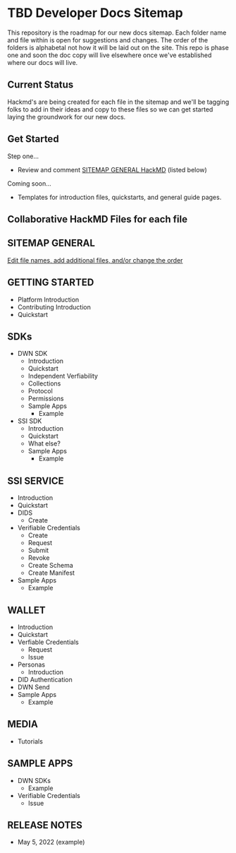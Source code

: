 # TBD Developer Docs Sitemap
This repository is the roadmap for our new docs sitemap. Each folder name and file within is open for suggestions and changes. The order of the folders is alphabetal not how it will be laid out on the site. This repo is phase one and soon the doc copy will live elsewhere once we've established where our docs will live.

## Current Status
Hackmd's are being created for each file in the sitemap and we'll be tagging folks to add in their ideas and copy to these files so we can get started laying the groundwork for our new docs.

## Get Started
Step one...
- Review and comment [SITEMAP GENERAL HackMD](https://hackmd.io/RZ5B8Hp6TIGcC9tnDtZ3fw) (listed below)

Coming soon...
- Templates for introduction files, quickstarts, and general guide pages.


## Collaborative HackMD Files for each file

## SITEMAP GENERAL
[Edit file names, add additional files, and/or change the order](https://hackmd.io/RZ5B8Hp6TIGcC9tnDtZ3fw)

## GETTING STARTED
- Platform Introduction
- Contributing Introduction
- Quickstart

## SDKs
- DWN SDK
  - Introduction
  - Quickstart
  - Independent Verfiability
  - Collections
  - Protocol
  - Permissions
  - Sample Apps
    - Example
- SSI SDK
  - Introduction
  - Quickstart
  - What else?
  - Sample Apps
    - Example

## SSI SERVICE
- Introduction
- Quickstart
- DIDS
  - Create
- Verifiable Credentials
  - Create
  - Request
  - Submit
  - Revoke
  - Create Schema
  - Create Manifest
- Sample Apps
  - Example

## WALLET
- Introduction
- Quickstart
- Verfiable Credentials
  - Request
  - Issue
- Personas
  - Introduction
- DID Authentication
- DWN Send
- Sample Apps
  - Example

## MEDIA
- Tutorials

## SAMPLE APPS
- DWN SDKs
  - Example
- Verifiable Credentials
  - Issue

## RELEASE NOTES
- May 5, 2022 (example)